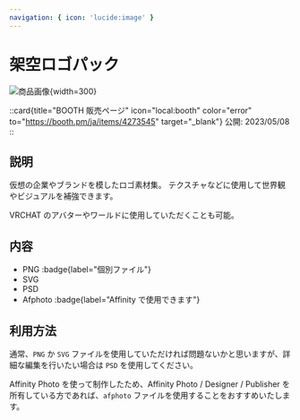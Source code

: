 ```yaml
---
navigation: { icon: 'lucide:image' }
---
```


# 架空ロゴパック

![商品画像](/graphics/item_logo_pack.png){width=300}

::card{title="BOOTH 販売ページ" icon="local:booth" color="error" to="https://booth.pm/ja/items/4273545" target="\_blank"}
公開: 2023/05/08
::

## 説明

仮想の企業やブランドを模したロゴ素材集。
テクスチャなどに使用して世界観やビジュアルを補強できます。

VRCHAT のアバターやワールドに使用していただくことも可能。

## 内容

- PNG :badge{label="個別ファイル"}
- SVG
- PSD
- Afphoto :badge{label="Affinity で使用できます"}

## 利用方法

通常、`PNG` か `SVG` ファイルを使用していただければ問題ないかと思いますが、詳細な編集を行いたい場合は `PSD` を使用してください。

Affinity Photo を使って制作したため、Affinity Photo / Designer / Publisher を所有している方であれば、`afphoto` ファイルを使用することをおすすめいたします。
